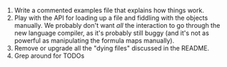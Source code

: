 1. Write a commented examples file that explains how things work.
2. Play with the API for loading up a file and fiddling with the objects
   manually. We probably don't want *all* the interaction to go through the
   new language compiler, as it's probably still buggy (and it's not as
   powerful as manipulating the formula maps manually).
3. Remove or upgrade all the "dying files" discussed in the README.
4. Grep around for TODOs
